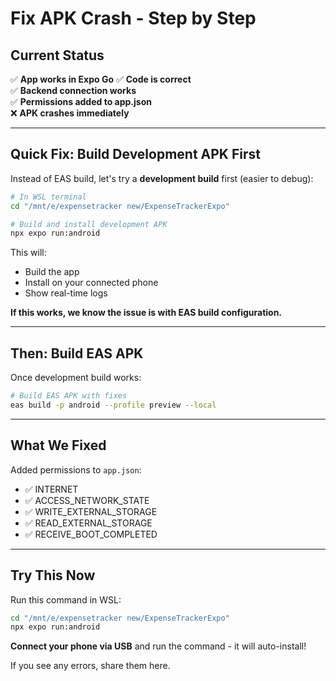 # Fix APK Crash - Step by Step

## Current Status

✅ **App works in Expo Go**
✅ **Code is correct**  
✅ **Backend connection works**  
✅ **Permissions added to app.json**  
❌ **APK crashes immediately**

---

## Quick Fix: Build Development APK First

Instead of EAS build, let's try a **development build** first (easier to debug):

```bash
# In WSL terminal
cd "/mnt/e/expensetracker new/ExpenseTrackerExpo"

# Build and install development APK
npx expo run:android
```

This will:
- Build the app
- Install on your connected phone
- Show real-time logs

**If this works, we know the issue is with EAS build configuration.**

---

## Then: Build EAS APK

Once development build works:

```bash
# Build EAS APK with fixes
eas build -p android --profile preview --local
```

---

## What We Fixed

Added permissions to `app.json`:
- ✅ INTERNET
- ✅ ACCESS_NETWORK_STATE
- ✅ WRITE_EXTERNAL_STORAGE
- ✅ READ_EXTERNAL_STORAGE
- ✅ RECEIVE_BOOT_COMPLETED

---

## Try This Now

Run this command in WSL:

```bash
cd "/mnt/e/expensetracker new/ExpenseTrackerExpo"
npx expo run:android
```

**Connect your phone via USB** and run the command - it will auto-install!

If you see any errors, share them here.

